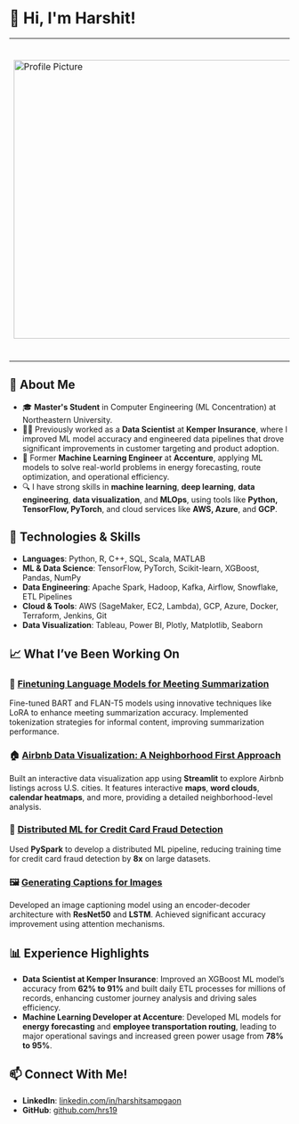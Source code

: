 <!--
**hrs19/hrs19** is a ✨ _special_ ✨ repository because its `README.md` (this file) appears on your GitHub profile.

Here are some ideas to get you started:

- 🔭 I’m currently working on ...
- 🌱 I’m currently learning ...
- 👯 I’m looking to collaborate on ...
- 🤔 I’m looking for help with ...
- 💬 Ask me about ...
- 📫 How to reach me: ...
- 😄 Pronouns: ...
- ⚡ Fun fact: ...
-->

# 👋 Hi, I'm Harshit!
<!--

![Profile Picture](https://media.licdn.com/dms/image/v2/D4E03AQFFfvFz_4Sxjg/profile-displayphoto-shrink_400_400/profile-displayphoto-shrink_400_400/0/1727628230145?e=1733356800&v=beta&t=pm8CXSiIT34c9v94YYJcbYkk3A-jBSlj_nbsVapJhHM)

I’m a **Machine Learning Engineer**/**Data Scientist**. Currently pursuing my Master’s in **Computer Engineering with a Machine Learning concentration** from Northeastern University, soon to graduate in December 2024, I am passionate about solving challenging problems and building impactful ML applications.
-->
<table>
  <tr>
    <td>
      <img src="https://media.licdn.com/dms/image/v2/D4E03AQFFfvFz_4Sxjg/profile-displayphoto-shrink_400_400/profile-displayphoto-shrink_400_400/0/1727628230145?e=1733356800&v=beta&t=pm8CXSiIT34c9v94YYJcbYkk3A-jBSlj_nbsVapJhHM" alt="Profile Picture" width="500">
    </td>
    <td>
      <p>
        I’m a <strong>Machine Learning Engineer</strong>/<strong>Data Scientist</strong>. Currently pursuing my Master’s in <strong>Computer Engineering with a Machine Learning concentration</strong> from Northeastern University, soon to graduate in December 2024, I am passionate about solving challenging problems and building impactful ML applications.
      </p>
    </td>
  </tr>
</table>

## 🚀 About Me

- 🎓 **Master's Student** in Computer Engineering (ML Concentration) at Northeastern University. <!--, with a GPA of **4.00**.-->
- 👨‍💻 Previously worked as a **Data Scientist** at **Kemper Insurance**, where I improved ML model accuracy and engineered data pipelines that drove significant improvements in customer targeting and product adoption.
- 🤖 Former **Machine Learning Engineer** at **Accenture**, applying ML models to solve real-world problems in energy forecasting, route optimization, and operational efficiency.
- 🔍 I have strong skills in **machine learning**, **deep learning**, **data engineering**, **data visualization**, and **MLOps**, using tools like **Python, TensorFlow, PyTorch**, and cloud services like **AWS, Azure**, and **GCP**.
  
## 🔧 Technologies & Skills

- **Languages**: Python, R, C++, SQL, Scala, MATLAB
- **ML & Data Science**: TensorFlow, PyTorch, Scikit-learn, XGBoost, Pandas, NumPy
- **Data Engineering**: Apache Spark, Hadoop, Kafka, Airflow, Snowflake, ETL Pipelines
- **Cloud & Tools**: AWS (SageMaker, EC2, Lambda), GCP, Azure, Docker, Terraform, Jenkins, Git
- **Data Visualization**: Tableau, Power BI, Plotly, Matplotlib, Seaborn

## 📈 What I’ve Been Working On

### 🚗 [Finetuning Language Models for Meeting Summarization](https://github.com/hrs19/Dialogue-Summarization)
Fine-tuned BART and FLAN-T5 models using innovative techniques like LoRA to enhance meeting summarization accuracy. Implemented tokenization strategies for informal content, improving summarization performance.

### 🏠 [Airbnb Data Visualization: A Neighborhood First Approach](https://github.com/hrs19/airbnb-data-visualization/)
Built an interactive data visualization app using **Streamlit** to explore Airbnb listings across U.S. cities. It features interactive **maps**, **word clouds**, **calendar heatmaps**, and more, providing a detailed neighborhood-level analysis.

### 🏦 [Distributed ML for Credit Card Fraud Detection](https://github.com/hrs19/distributed-ml-credit-fraud-pyspark)
Used **PySpark** to develop a distributed ML pipeline, reducing training time for credit card fraud detection by **8x** on large datasets.

### 🖼️ [Generating Captions for Images](https://github.com/hrs19/Image2Text-CaptionGen/)
Developed an image captioning model using an encoder-decoder architecture with **ResNet50** and **LSTM**. Achieved significant accuracy improvement using attention mechanisms.

## 📊 Experience Highlights

- **Data Scientist at Kemper Insurance**: Improved an XGBoost ML model’s accuracy from **62% to 91%** and built daily ETL processes for millions of records, enhancing customer journey analysis and driving sales efficiency.
- **Machine Learning Developer at Accenture**: Developed ML models for **energy forecasting** and **employee transportation routing**, leading to major operational savings and increased green power usage from **78% to 95%**.

## 📫 Connect With Me!

- **LinkedIn**: [linkedin.com/in/harshitsampgaon](https://www.linkedin.com/in/harshitsampgaon/)
- **GitHub**: [github.com/hrs19](https://github.com/hrs19)
